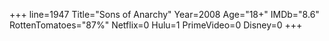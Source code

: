 +++
line=1947
Title="Sons of Anarchy"
Year=2008
Age="18+"
IMDb="8.6"
RottenTomatoes="87%"
Netflix=0
Hulu=1
PrimeVideo=0
Disney=0
+++

